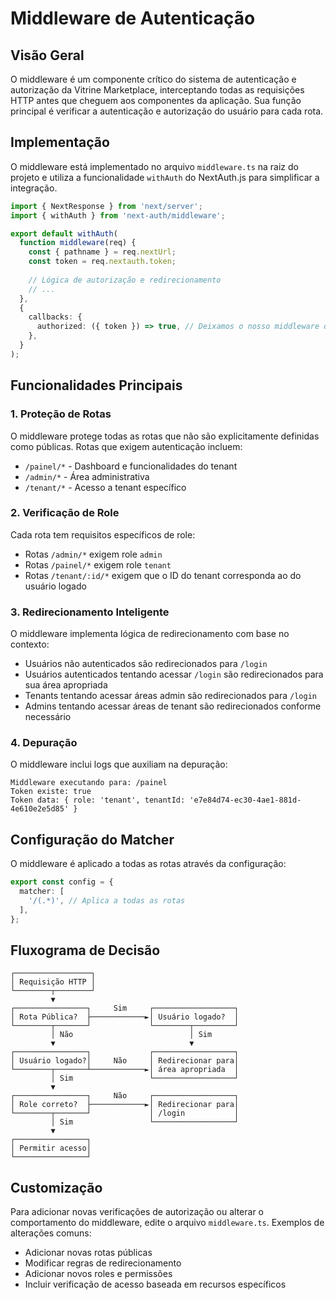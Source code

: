 # Middleware de Autenticação

## Visão Geral

O middleware é um componente crítico do sistema de autenticação e autorização da Vitrine Marketplace, interceptando todas as requisições HTTP antes que cheguem aos componentes da aplicação. Sua função principal é verificar a autenticação e autorização do usuário para cada rota.

## Implementação

O middleware está implementado no arquivo `middleware.ts` na raiz do projeto e utiliza a funcionalidade `withAuth` do NextAuth.js para simplificar a integração.

```typescript
import { NextResponse } from 'next/server';
import { withAuth } from 'next-auth/middleware';

export default withAuth(
  function middleware(req) {
    const { pathname } = req.nextUrl;
    const token = req.nextauth.token;
    
    // Lógica de autorização e redirecionamento
    // ...
  },
  {
    callbacks: {
      authorized: ({ token }) => true, // Deixamos o nosso middleware decidir
    },
  }
);
```

## Funcionalidades Principais

### 1. Proteção de Rotas

O middleware protege todas as rotas que não são explicitamente definidas como públicas. Rotas que exigem autenticação incluem:

- `/painel/*` - Dashboard e funcionalidades do tenant
- `/admin/*` - Área administrativa
- `/tenant/*` - Acesso a tenant específico

### 2. Verificação de Role

Cada rota tem requisitos específicos de role:

- Rotas `/admin/*` exigem role `admin`
- Rotas `/painel/*` exigem role `tenant`
- Rotas `/tenant/:id/*` exigem que o ID do tenant corresponda ao do usuário logado

### 3. Redirecionamento Inteligente

O middleware implementa lógica de redirecionamento com base no contexto:

- Usuários não autenticados são redirecionados para `/login`
- Usuários autenticados tentando acessar `/login` são redirecionados para sua área apropriada
- Tenants tentando acessar áreas admin são redirecionados para `/login`
- Admins tentando acessar áreas de tenant são redirecionados conforme necessário

### 4. Depuração

O middleware inclui logs que auxiliam na depuração:

```
Middleware executando para: /painel
Token existe: true
Token data: { role: 'tenant', tenantId: 'e7e84d74-ec30-4ae1-881d-4e610e2e5d85' }
```

## Configuração do Matcher

O middleware é aplicado a todas as rotas através da configuração:

```typescript
export const config = {
  matcher: [
    '/(.*)', // Aplica a todas as rotas
  ],
};
```

## Fluxograma de Decisão

```
┌─────────────────┐
│ Requisição HTTP │
└────────┬────────┘
         ▼
┌────────────────┐     Sim     ┌──────────────────┐
│ Rota Pública?  ├────────────►│ Usuário logado?  │
└────────┬───────┘             └────────┬─────────┘
         │ Não                          │ Sim
         ▼                              ▼
┌────────────────┐             ┌──────────────────┐
│ Usuário logado?│     Não     │ Redirecionar para│
└────────┬───────┴────────────►│ área apropriada  │
         │ Sim                 └──────────────────┘
         ▼
┌────────────────┐     Não     ┌──────────────────┐
│ Role correto?  ├────────────►│ Redirecionar para│
└────────┬───────┘             │ /login           │
         │ Sim                 └──────────────────┘
         ▼
┌────────────────┐
│ Permitir acesso│
└────────────────┘
```

## Customização

Para adicionar novas verificações de autorização ou alterar o comportamento do middleware, edite o arquivo `middleware.ts`. Exemplos de alterações comuns:

- Adicionar novas rotas públicas
- Modificar regras de redirecionamento
- Adicionar novos roles e permissões
- Incluir verificação de acesso baseada em recursos específicos 